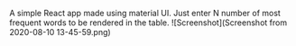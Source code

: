 A simple React app made using material UI.
Just enter N number of most frequent words to be rendered in the table.
![Screenshot](Screenshot from 2020-08-10 13-45-59.png)
